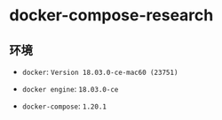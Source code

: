 # docker-compose-research

## 环境

- `docker`: `Version 18.03.0-ce-mac60 (23751)`

- `docker engine`: `18.03.0-ce`

- `docker-compose`: `1.20.1`
